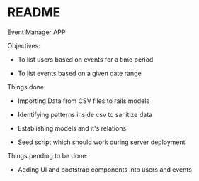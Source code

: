 # README

Event Manager APP

Objectives:

- To list users based on events for a time period

- To list events based on a given date range


Things done:

- Importing Data from CSV files to rails models

- Identifying patterns inside csv to sanitize data

- Establishing models and it's relations

- Seed script which should work during server deployment


Things pending to be done:

- Adding UI and bootstrap components into users and events